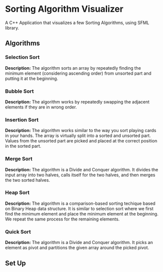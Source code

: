 # Sorting Algorithm Visualizer
A C++ Application that visualizes a few Sorting Algorithms, using 
SFML library.

## Algorithms
### Selection Sort
**Description:** The algorithm sorts an array by repeatedly finding the minimum element (considering ascending order) from unsorted part and putting it at the beginning.
### Bubble Sort
**Description:** The algorithm works by repeatedly swapping the adjacent elements if they are in wrong order.
### Insertion Sort
**Description:** The algorithm works similar to the way you sort playing cards in your hands. The array is virtually split into a sorted and unsorted part. Values from 
the unsorted part are picked and placed at the correct position in the sorted part.
### Merge Sort
**Description:** The algorithm is a Divide and Conquer algorithm. It divides the input array into two halves, calls itself for the two halves, and then merges the two sorted halves.
### Heap Sort
**Description:** The algorithm is a comparison-based sorting techique based on Binary Heap data structure. It is similar to selection sort where we first find 
the minimum element and place the minimum element at the beginning. We repeat the same process for the remaining elements.
### Quick Sort
**Description:** The algorithm is a Divide and Conquer algorithm. It picks an element as pivot and partitions the given array around the picked pivot.

## Set Up